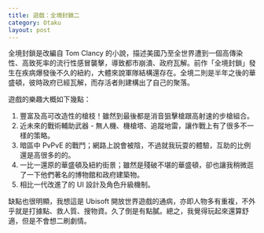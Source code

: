 ```yaml
---
title: 遊戲：全境封鎖二
category: Otaku
layout: post
---
```


全境封鎖是改編自 Tom Clancy 的小說，描述美國乃至全世界遭到一個高傳染性、高致死率的流行性感冒襲擊，導致都市崩潰、政府瓦解。前作「全境封鎖」發生在疾病爆發後不久的紐約，大體來說軍隊結構還存在。全境二則是半年之後的華盛頓，彼時政府已經瓦解，而存活者則建構出了自己的聚落。

遊戲的樂趣大概如下幾點：

1. 豐富及高可改造性的槍枝！雖然到最後都是消音狙擊槍跟高射速的步槍組合。
2. 近未來的戰術輔助武器 - 無人機、機槍塔、追蹤地雷，讓作戰上有了很多不一樣的策略。
3. 暗區中 PvPvE 的戰鬥；網路上說會被陰，不過就我玩耍的體驗，互助的比例還是高很多的的。
4. 一比一還原的華盛頓及紐約街景；雖然是殘破不堪的華盛頓，卻也讓我稍微逛了一下他們著名的博物館和政府建築物。
5. 相比一代改進了的 UI 設計及角色升級機制。

缺點也很明顯，我想這是 Ubisoft 開放世界遊戲的通病，亦即人物多有重複，不外乎就是打據點、救人質、搜物資。久了倒是有點膩。總之，我覺得玩起來還算舒適，但是不會想二刷劇情。
